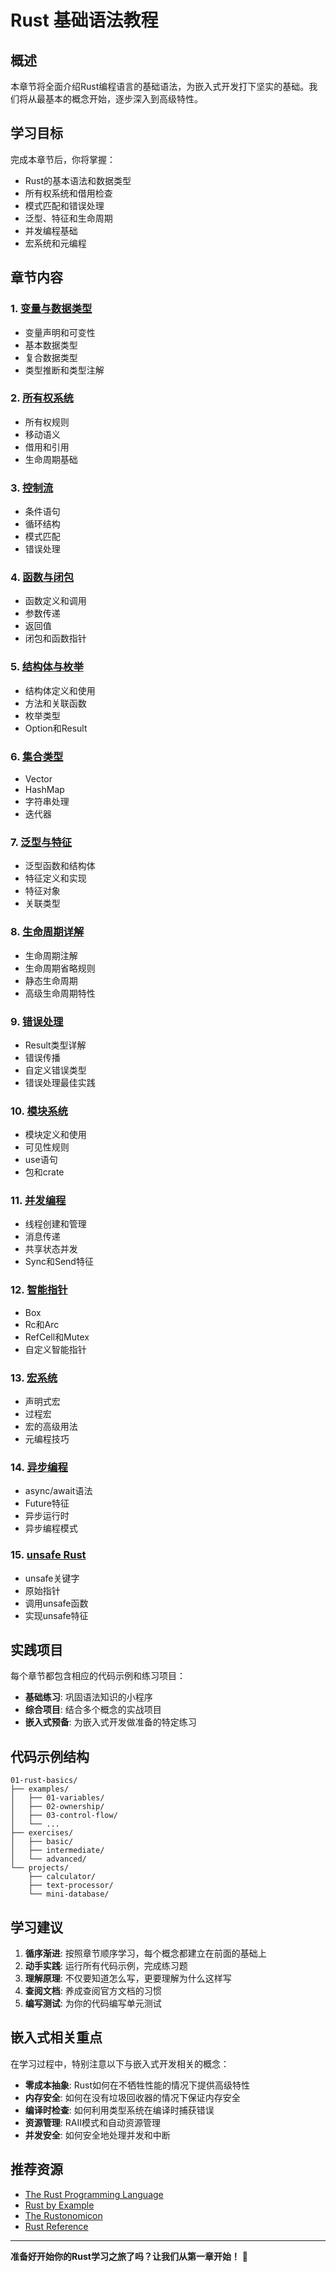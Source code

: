 # Rust 基础语法教程

## 概述

本章节将全面介绍Rust编程语言的基础语法，为嵌入式开发打下坚实的基础。我们将从最基本的概念开始，逐步深入到高级特性。

## 学习目标

完成本章节后，你将掌握：
- Rust的基本语法和数据类型
- 所有权系统和借用检查
- 模式匹配和错误处理
- 泛型、特征和生命周期
- 并发编程基础
- 宏系统和元编程

## 章节内容

### 1. [变量与数据类型](./01-variables-types.md)
- 变量声明和可变性
- 基本数据类型
- 复合数据类型
- 类型推断和类型注解

### 2. [所有权系统](./02-ownership.md)
- 所有权规则
- 移动语义
- 借用和引用
- 生命周期基础

### 3. [控制流](./03-control-flow.md)
- 条件语句
- 循环结构
- 模式匹配
- 错误处理

### 4. [函数与闭包](./04-functions-closures.md)
- 函数定义和调用
- 参数传递
- 返回值
- 闭包和函数指针

### 5. [结构体与枚举](./05-structs-enums.md)
- 结构体定义和使用
- 方法和关联函数
- 枚举类型
- Option和Result

### 6. [集合类型](./06-collections.md)
- Vector
- HashMap
- 字符串处理
- 迭代器

### 7. [泛型与特征](./07-generics-traits.md)
- 泛型函数和结构体
- 特征定义和实现
- 特征对象
- 关联类型

### 8. [生命周期详解](./08-lifetimes.md)
- 生命周期注解
- 生命周期省略规则
- 静态生命周期
- 高级生命周期特性

### 9. [错误处理](./09-error-handling.md)
- Result类型详解
- 错误传播
- 自定义错误类型
- 错误处理最佳实践

### 10. [模块系统](./10-modules.md)
- 模块定义和使用
- 可见性规则
- use语句
- 包和crate

### 11. [并发编程](./11-concurrency.md)
- 线程创建和管理
- 消息传递
- 共享状态并发
- Sync和Send特征

### 12. [智能指针](./12-smart-pointers.md)
- Box<T>
- Rc<T>和Arc<T>
- RefCell<T>和Mutex<T>
- 自定义智能指针

### 13. [宏系统](./13-macros.md)
- 声明式宏
- 过程宏
- 宏的高级用法
- 元编程技巧

### 14. [异步编程](./14-async-programming.md)
- async/await语法
- Future特征
- 异步运行时
- 异步编程模式

### 15. [unsafe Rust](./15-unsafe-rust.md)
- unsafe关键字
- 原始指针
- 调用unsafe函数
- 实现unsafe特征

## 实践项目

每个章节都包含相应的代码示例和练习项目：

- **基础练习**: 巩固语法知识的小程序
- **综合项目**: 结合多个概念的实战项目
- **嵌入式预备**: 为嵌入式开发做准备的特定练习

## 代码示例结构

```
01-rust-basics/
├── examples/
│   ├── 01-variables/
│   ├── 02-ownership/
│   ├── 03-control-flow/
│   └── ...
├── exercises/
│   ├── basic/
│   ├── intermediate/
│   └── advanced/
└── projects/
    ├── calculator/
    ├── text-processor/
    └── mini-database/
```

## 学习建议

1. **循序渐进**: 按照章节顺序学习，每个概念都建立在前面的基础上
2. **动手实践**: 运行所有代码示例，完成练习题
3. **理解原理**: 不仅要知道怎么写，更要理解为什么这样写
4. **查阅文档**: 养成查阅官方文档的习惯
5. **编写测试**: 为你的代码编写单元测试

## 嵌入式相关重点

在学习过程中，特别注意以下与嵌入式开发相关的概念：

- **零成本抽象**: Rust如何在不牺牲性能的情况下提供高级特性
- **内存安全**: 如何在没有垃圾回收器的情况下保证内存安全
- **编译时检查**: 如何利用类型系统在编译时捕获错误
- **资源管理**: RAII模式和自动资源管理
- **并发安全**: 如何安全地处理并发和中断

## 推荐资源

- [The Rust Programming Language](https://doc.rust-lang.org/book/)
- [Rust by Example](https://doc.rust-lang.org/rust-by-example/)
- [The Rustonomicon](https://doc.rust-lang.org/nomicon/)
- [Rust Reference](https://doc.rust-lang.org/reference/)

---

**准备好开始你的Rust学习之旅了吗？让我们从第一章开始！** 🦀